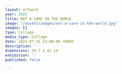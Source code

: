 ```yaml
---
layout: artwork
year: 2021
title: NOT A CARE IN THE WORLD
image: "/assets/images/not-a-care-in-the-world.jpg"
images: []
type: Collage
media_type: Collage
date: 2021-07-31 23:00:00 +0000
description: ''
dimensions: 29.7 x 42 cm
exhibition: ''
published: false

---
```


